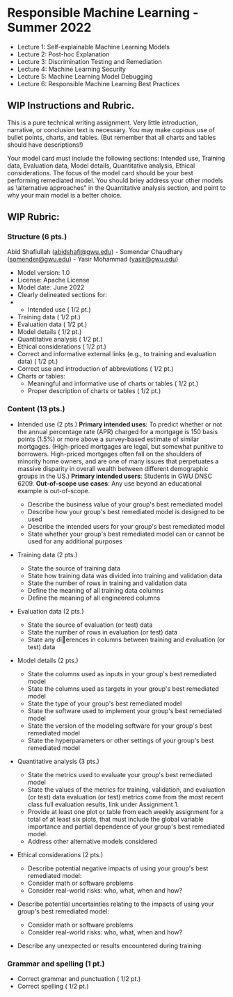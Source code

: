 # Responsible Machine Learning - Summer 2022

* Lecture 1: Self-explainable Machine Learning Models
* Lecture 2: Post-hoc Explanation
* Lecture 3: Discrimination Testing and Remediation
* Lecture 4: Machine Learning Security
* Lecture 5: Machine Learning Model Debugging
* Lecture 6: Responsible Machine Learning Best Practices



## WIP Instructions and Rubric.
This is a pure technical writing assignment. Very little introduction, narrative, or conclusion text is necessary. You may make copious use of bullet points, charts, and tables. (But remember that all charts and tables should have descriptions!)

Your model card must include the following sections: Intended use, Training data, Evaluation data, Model details, Quantitative analysis, Ethical considerations. The focus of the model card should be your best performing remediated model. You should briey address your other models as \alternative approaches" in the Quantitative analysis section, and point to why your main model is a better choice.

## WIP Rubric:
### Structure (6 pts.)
Abid Shafiullah (abidshafi@gwu.edu) - Somendar Chaudhary (somender@gwu.edu) - Yasir Mohammad (yasir@gwu.edu)
* Model version: 1.0
* License: Apache License
* Model date: June 2022
* Clearly delineated sections for:
*   * Intended use ( 1/2 pt.)
  * Training data ( 1/2 pt.)
  * Evaluation data ( 1/2 pt.)
  * Model details ( 1/2 pt.)
  * Quantitative analysis ( 1/2 pt.)
  * Ethical considerations ( 1/2 pt.)
* Correct and informative external links (e.g., to training and evaluation data) ( 1/2 pt.)
* Correct use and introduction of abbreviations ( 1/2 pt.)
* Charts or tables:
  * Meaningful and informative use of charts or tables ( 1/2 pt.)
  * Proper description of charts or tables ( 1/2 pt.)

### Content (13 pts.)
* Intended use (2 pts.)
 **Primary intended uses**: To predict whether or not the annual percentage rate (APR) charged for a mortgage is 150 basis points (1.5%) or more above a survey-based estimate of similar mortgages. (High-priced mortgages are legal, but somewhat punitive to borrowers. High-priced mortgages often fall on the shoulders of minority home owners, and are one of many issues that perpetuates a massive disparity in overall wealth between different
demographic groups in the US.)
 **Primary intended users**: Students in GWU DNSC 6209.
 **Out-of-scope use cases**: Any use beyond an educational example is out-of-scope.

  * Describe the business value of your group's best remediated model
  * Describe how your group's best remediated model is designed to be used
  * Describe the intended users for your group's best remediated model
  * State whether your group's best remediated model can or cannot be used for any additional purposes
* Training data (2 pts.)
  * State the source of training data
  * State how training data was divided into training and validation data
  * State the number of rows in training and validation data
  * Define the meaning of all training data columns
  * Define the meaning of all engineered columns
* Evaluation data (2 pts.)
  * State the source of evaluation (or test) data
  * State the number of rows in evaluation (or test) data
  * State any dierences in columns between training and evaluation (or test) data
* Model details (2 pts.)
  * State the columns used as inputs in your group's best remediated model
  * State the columns used as targets in your group's best remediated model
  * State the type of your group's best remediated model
  * State the software used to implement your group's best remediated model
  * State the version of the modeling software for your group's best remediated model
  * State the hyperparameters or other settings of your group's best remediated model
* Quantitative analysis (3 pts.)
  * State the metrics used to evaluate your group's best remediated model
  * State the values of the metrics for training, validation, and evaluation (or test) data evaluation (or test) metrics come from the most recent class full evaluation results, link under Assignment 1.
  * Provide at least one plot or table from each weekly assignment for a total of at least six plots, that must include the global variable importance and partial dependence of your group's best remediated model.
  * Address other alternative models considered
* Ethical considerations (2 pts.)
  * Describe potential negative impacts of using your group's best remediated model:
   * Consider math or software problems
   * Consider real-world risks: who, what, when and how?
* Describe potential uncertainties relating to the impacts of using your group's best remediated model:
  * Consider math or software problems
  * Consider real-world risks: who, what, when and how?
* Describe any unexpected or results encountered during training

### Grammar and spelling (1 pt.)
* Correct grammar and punctuation ( 1/2 pt.)
* Correct spelling ( 1/2 pt.)

